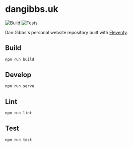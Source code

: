 # dangibbs.uk

![Build](https://github.com/gibbs/gibbs.github.io/actions/workflows/deploy.yml/badge.svg)
![Tests](https://github.com/gibbs/gibbs.github.io/actions/workflows/test.yml/badge.svg)

Dan Gibbs's personal website repository built with 
[Eleventy](https://github.com/11ty/eleventy).

## Build

```bash
npm run build
```

## Develop

```bash
npm run serve
```

## Lint

```bash
npm run lint
```

## Test

```bash
npm run test
```
